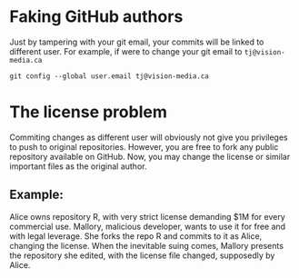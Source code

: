 # Faking GitHub authors

Just by tampering with your git email, your commits will be linked to different user. For example, if were to change your git email to `tj@vision-media.ca`
```
git config --global user.email tj@vision-media.ca
```

# The license problem

Commiting changes as different user will obviously not give you privileges to push to original repositories. However, you are free to fork any public repository available on GitHub. Now, you may change the license or similar important files as the original author.

## Example:
Alice owns repository R, with very strict license demanding $1M for every commercial use. Mallory, malicious developer, wants to use it for free and with legal leverage. She forks the repo R and commits to it as Alice, changing the license. When the inevitable suing comes, Mallory presents the repository she edited, with the  license file changed, supposedly by Alice.
